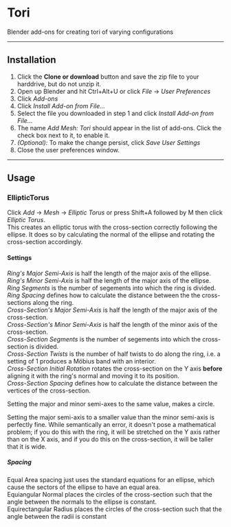 # Tori
Blender add-ons for creating tori of varying configurations

-----

## Installation
1. Click the **Clone or download** button and save the zip file to your harddrive, but do not unzip it.
2. Open up Blender and hit Ctrl+Alt+U or click _File_ -> _User Preferences_
3. Click _Add-ons_
4. Click _Install Add-on from File..._
5. Select the file you downloaded in step 1 and click _Install Add-on from File..._
6. The name _Add Mesh: Tori_ should appear in the list of add-ons. Click the check box next to it, to enable it.
7. _(Optional):_ To make the change persist, click _Save User Settings_
8. Close the user preferences window.

-----

## Usage

### EllipticTorus
Click _Add_ -> _Mesh_ -> _Elliptic Torus_ or press Shift+A followed by M then click _Elliptic Torus_.  
This creates an elliptic torus with the cross-section correctly following the ellipse. It does so by calculating the normal of the ellipse and rotating the cross-section accordingly.

#### Settings
_Ring's Major Semi-Axis_ is half the length of the major axis of the ellipse.  
_Ring's Minor Semi-Axis_ is half the length of the major axis of the ellipse.  
_Ring Segments_ is the number of segements into which the ring is divided.  
_Ring Spacing_ defines how to calculate the distance between the the cross-sections along the ring.  
_Cross-Section's Major Semi-Axis_ is half the length of the major axis of the cross-section.  
_Cross-Section's Minor Semi-Axis_ is half the length of the minor axis of the cross-section.  
_Cross-Section Segments_ is the number of segements into which the cross-section is divided.  
_Cross-Section Twists_ is the number of half twists to do along the ring, i.e. a setting of 1 produces a Möbius band with an interior.  
_Cross-Section Initial Rotation_ rotates the cross-section on the Y axis **before** aligning it with the ring's normal and moving it to its position.  
_Cross-Section Spacing_ defines how to calculate the distance between the vertices of the cross-section.

Setting the major and minor semi-axes to the same value, makes a circle.

Setting the major semi-axis to a smaller value than the minor semi-axis is perfectly fine. While semantically an error, it doesn't pose a mathematical problem; if you do this with the ring, it will be stretched on the Y axis rather than on the X axis, and if you do this on the cross-section, it will be taller that it is wide.

##### Spacing
Equal Area spacing just uses the standard equations for an ellipse, which cause the sectors of the ellipse to have an equal area.  
Equiangular Normal places the circles of the cross-section such that the angle between the normals to the ellipse is constant.  
Equirectangular Radius  places the circles of the cross-section such that the angle between the radii is constant
